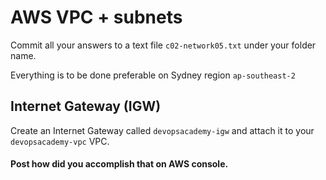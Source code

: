 # AWS VPC + subnets

Commit all your answers to a text file `c02-network05.txt` under your folder name.

Everything is to be done preferable on Sydney region `ap-southeast-2`

## Internet Gateway (IGW)

Create an Internet Gateway called `devopsacademy-igw` and attach it to your `devopsacademy-vpc` VPC.

#### Post how did you accomplish that on AWS console.
